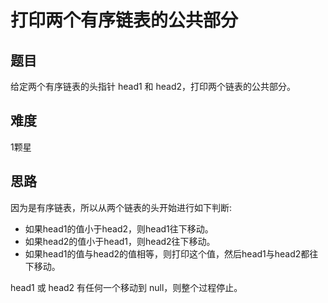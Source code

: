 # 打印两个有序链表的公共部分

## 题目
给定两个有序链表的头指针 head1 和 head2，打印两个链表的公共部分。

## 难度
1颗星

## 思路
因为是有序链表，所以从两个链表的头开始进行如下判断:
* 如果head1的值小于head2，则head1往下移动。
* 如果head2的值小于head1，则head2往下移动。
* 如果head1的值与head2的值相等，则打印这个值，然后head1与head2都往下移动。

head1 或 head2 有任何一个移动到 null，则整个过程停止。
